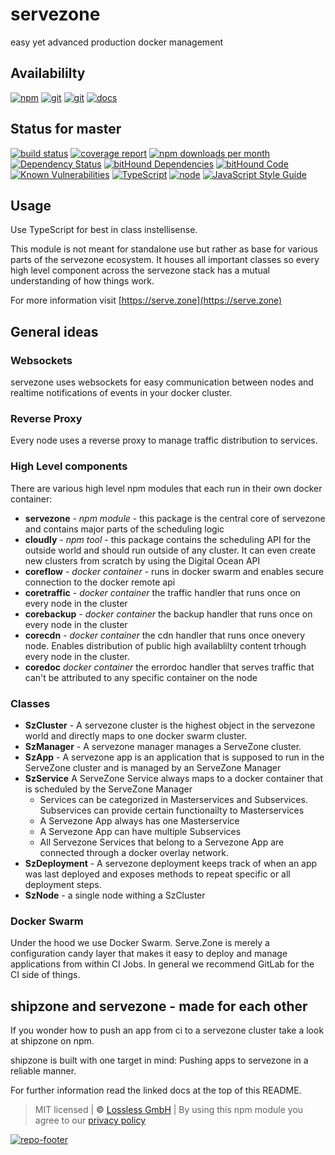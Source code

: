 # servezone

easy yet advanced production docker management

## Availabililty

[![npm](https://servezone.gitlab.io/assets/repo-button-npm.svg)](https://www.npmjs.com/package/@servezone/servezone)
[![git](https://servezone.gitlab.io/assets/repo-button-git.svg)](https://GitLab.com/servezone/servezone)
[![git](https://servezone.gitlab.io/assets/repo-button-mirror.svg)](https://github.com/servezone/servezone)
[![docs](https://servezone.gitlab.io/assets/repo-button-docs.svg)](https://servezone.gitlab.io/servezone/)

## Status for master

[![build status](https://GitLab.com/servezone/servezone/badges/master/build.svg)](https://GitLab.com/servezone/servezone/commits/master)
[![coverage report](https://GitLab.com/servezone/servezone/badges/master/coverage.svg)](https://GitLab.com/servezone/servezone/commits/master)
[![npm downloads per month](https://img.shields.io/npm/dm/@servezone/servezone.svg)](https://www.npmjs.com/package/servezone)
[![Dependency Status](https://david-dm.org/servezone/servezone.svg)](https://david-dm.org/servezone/servezone)
[![bitHound Dependencies](https://www.bithound.io/github/servezone/servezone/badges/dependencies.svg)](https://www.bithound.io/github/servezone/servezone/master/dependencies/npm)
[![bitHound Code](https://www.bithound.io/github/servezone/servezone/badges/code.svg)](https://www.bithound.io/github/servezone/servezone)
[![Known Vulnerabilities](https://snyk.io/test/npm/@servezone/servezone/badge.svg)](https://snyk.io/test/npm/servezone)
[![TypeScript](https://img.shields.io/badge/TypeScript-2.x-blue.svg)](https://nodejs.org/dist/latest-v6.x/docs/api/)
[![node](https://img.shields.io/badge/node->=%206.x.x-blue.svg)](https://nodejs.org/dist/latest-v6.x/docs/api/)
[![JavaScript Style Guide](https://img.shields.io/badge/code%20style-standard-brightgreen.svg)](http://standardjs.com/)

## Usage

Use TypeScript for best in class instellisense.

This module is not meant for standalone use but rather as base for various parts of the servezone ecosystem. It houses all important classes so every high level component across the servezone stack has a mutual understanding of how things work.

For more information visit [https://serve.zone](https://serve.zone)

## General ideas

### Websockets

servezone uses websockets for easy communication between nodes and realtime notifications of events in your docker cluster.

### Reverse Proxy

Every node uses a reverse proxy to manage traffic distribution to services.

### High Level components

There are various high level npm modules that each run in their own docker container:

* **servezone** - _npm module_ - this package is the central core of servezone and contains major parts of the scheduling logic
* **cloudly** - _npm tool_ - this package contains the scheduling API for the outside world and should run outside of any cluster. It can even create new clusters from scratch by using the Digital Ocean API
* **coreflow** - _docker container_ - runs in docker swarm and enables secure connection to the docker remote api
* **coretraffic** - _docker container_ the traffic handler that runs once on every node in the cluster
* **corebackup** - _docker container_ the backup handler that runs once on every node in the cluster
* **corecdn** - _docker container_ the cdn handler that runs once onevery node. Enables distribution of public high availablilty content trhough every node in the cluster.
* **coredoc** _docker container_ the errordoc handler that serves traffic that can't be attributed to any specific container on the node

### Classes

* **SzCluster** - A servezone cluster is the highest object in the servezone world and directly maps to one docker swarm cluster.
* **SzManager** - A servezone manager manages a ServeZone cluster.
* **SzApp** - A servezone app is an application that is supposed to run in the ServeZone cluster and is managed by an ServeZone Manager
* **SzService** A ServeZone Service always maps to a docker container that is scheduled by the ServeZone Manager
  * Services can be categorized in Masterservices and Subservices.
    Subservices can provide certain functionailty to Masterservices
  * A Servezone App always has one Masterservice
  * A Servezone App can have multiple Subservices
  * All Servezone Services that belong to a Servezone App are connected through a docker overlay network.
* **SzDeployment** - A servezone deployment keeps track of when an app was last deployed and exposes methods to repeat specific or all deployment steps.
* **SzNode** - a single node withing a SzCluster

### Docker Swarm

Under the hood we use Docker Swarm. Serve.Zone is merely a configuration candy layer that makes it easy to deploy and manage applications from within CI Jobs. In general we recommend GitLab for the CI side of things.

## shipzone and servezone - made for each other

If you wonder how to push an app from ci to a servezone cluster take a look at shipzone on npm.

shipzone is built with one target in mind: Pushing apps to servezone in a reliable manner.

For further information read the linked docs at the top of this README.

> MIT licensed | **&copy;** [Lossless GmbH](https://lossless.gmbh)
> | By using this npm module you agree to our [privacy policy](https://lossless.gmbH/privacy.html)

[![repo-footer](https://servezone.gitlab.io/assets/repo-footer.svg)](https://serve.zone)
